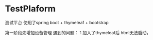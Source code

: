 # TestPlaform

测试平台
使用了spring boot + thymeleaf + bootstrap

第一阶段先增加设备管理
遇到的问题：
1.加入了thymeleaf后 html无法启动，
